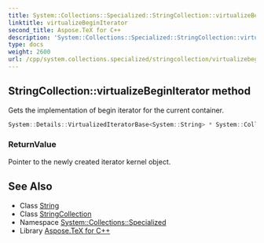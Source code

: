 ```yaml
---
title: System::Collections::Specialized::StringCollection::virtualizeBeginIterator method
linktitle: virtualizeBeginIterator
second_title: Aspose.TeX for C++
description: 'System::Collections::Specialized::StringCollection::virtualizeBeginIterator method. Gets the implementation of begin iterator for the current container in C++.'
type: docs
weight: 2600
url: /cpp/system.collections.specialized/stringcollection/virtualizebeginiterator/
---
```

## StringCollection::virtualizeBeginIterator method


Gets the implementation of begin iterator for the current container.

```cpp
System::Details::VirtualizedIteratorBase<System::String> * System::Collections::Specialized::StringCollection::virtualizeBeginIterator() override
```


### ReturnValue

Pointer to the newly created iterator kernel object.

## See Also

* Class [String](../../../system/string/)
* Class [StringCollection](../)
* Namespace [System::Collections::Specialized](../../)
* Library [Aspose.TeX for C++](../../../)
